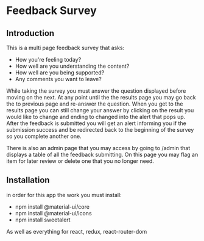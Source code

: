 # Feedback Survey

## Introduction

This is a multi page feedback survey that asks:
- How you're feeling today?
- How well are you understanding the content?
- How well are you being supported?
- Any comments you want to leave?

While taking the survey you must answer the question displayed before moving on the next. At any point until the the results page you may go back the to previous page and re-answer the question. When you get to the results page you can still change your answer by clicking on the result you would like to change and ending to changed into the alert that pops up. After the feedback is submitted you will get an alert informing you if the submission success and be redirected back to the beginning of the survey so you complete another one.

There is also an admin page that you may access by going to /admin that displays a table of all the feedback submitting. On this page you may flag an item for later review or delete one that you no longer need.


## Installation

in order for this app the work you must install:

- npm install @material-ui/core
- npm install @material-ui/icons
- npm install sweetalert

As well as everything for react, redux, react-router-dom